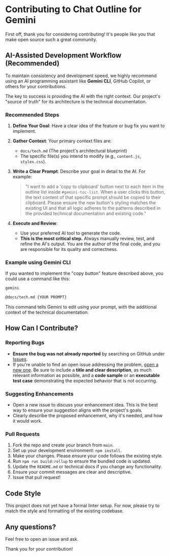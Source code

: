 # Contributing to Chat Outline for Gemini

First off, thank you for considering contributing! It's people like you that make open source such a great community.

## AI-Assisted Development Workflow (Recommended)

To maintain consistency and development speed, we highly recommend using an AI programming assistant like **Gemini CLI**, GitHub Copilot, or others for your contributions.

The key to success is providing the AI with the right context. Our project's "source of truth" for its architecture is the technical documentation.

### Recommended Steps

1.  **Define Your Goal**: Have a clear idea of the feature or bug fix you want to implement.

2.  **Gather Context**: Your primary context files are:
    *   `docs/tech.md` (The project's architectural blueprint)
    *   The specific file(s) you intend to modify (e.g., `content.js`, `styles.css`).

3.  **Write a Clear Prompt**: Describe your goal in detail to the AI. For example:
    > "I want to add a 'copy to clipboard' button next to each item in the outline list inside `#gemini-toc-list`. When a user clicks this button, the text content of that specific prompt should be copied to their clipboard. Please ensure the new button's styling matches the existing UI and that all logic adheres to the patterns described in the provided technical documentation and existing code."

4.  **Execute and **Review****:
    *   Use your preferred AI tool to generate the code.
    *   **This is the most critical step.** Always manually review, test, and refine the AI's output. You are the author of the final code, and you are responsible for its quality and correctness.

### Example using Gemini CLI

If you wanted to implement the "copy button" feature described above, you could use a command like this:

```bash
gemini

@docs/tech.md {YOUR PROMPT}
```

This command tells Gemini to edit using your prompt, with the additional context of the technical documentation.

## How Can I Contribute?

### Reporting Bugs

- **Ensure the bug was not already reported** by searching on GitHub under [Issues](https://github.com/RonkTsang/gemini-chat-extension/issues).
- If you're unable to find an open issue addressing the problem, [open a new one](https://github.com/RonkTsang/gemini-chat-extension/issues/new). Be sure to include a **title and clear description**, as much relevant information as possible, and a **code sample** or an **executable test case** demonstrating the expected behavior that is not occurring.

### Suggesting Enhancements

- Open a new issue to discuss your enhancement idea. This is the best way to ensure your suggestion aligns with the project's goals.
- Clearly describe the proposed enhancement, why it's needed, and how it would work.

### Pull Requests

1.  Fork the repo and create your branch from `main`.
2.  Set up your development environment: `npm install`.
3.  Make your changes. Please ensure your code follows the existing style.
4.  Run `npm run build:rollup` to ensure the bundled code is updated.
5.  Update the `README.md` or technical docs if you change any functionality.
6.  Ensure your commit messages are clear and descriptive.
7.  Issue that pull request!

## Code Style

This project does not yet have a formal linter setup. For now, please try to match the style and formatting of the existing codebase.

## Any questions?

Feel free to open an issue and ask.

Thank you for your contribution!
